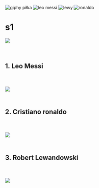 ![giphy piłka](https://user-images.githubusercontent.com/66335256/114787360-f3b40200-9d7f-11eb-86c7-ae7d705bebf7.gif)
![leo messi](https://user-images.githubusercontent.com/66335256/114787361-f4e52f00-9d7f-11eb-8e6c-7f1c9b1501ac.jpg)
![lewy](https://user-images.githubusercontent.com/66335256/114787362-f4e52f00-9d7f-11eb-8124-549660f9f7e5.jpg)
![ronaldo](https://user-images.githubusercontent.com/66335256/114787364-f4e52f00-9d7f-11eb-96a4-5f29ebee0dc1.jpg)
# s1
<!DOCTYPE HTML>
<html lang="pl">
<head>
	<meta charset="uft-8"/>
	<title>Najlepsi piłkarze</title>
	<meta name="description" content="ciekawostki na temat piłki nożnej"/>
	<meta name="keywords" content="pomoc dla fanów piłki noznej"/>
	<meta http-equiv="X-UA-Compatible" content="IE=edge,opera=1"/>

</head>

<body>
	<img src="img/giphy piłka.gif" /> <br/>
	<br/><br/>
	<h2>1. Leo Messi <h2/> <br/>
	<Img src="img/leo messi.jpg"/>
	<br/><br/>
	<h2>2. Cristiano ronaldo <h2/> <br/>
	<Img src="img/ronaldo.jpg"/>
	<br/><br/>
	<h2>3. Robert Lewandowski <h2/> <br/>
	<Img src="img/lewy.jpg"/>
</body>  
</html>


